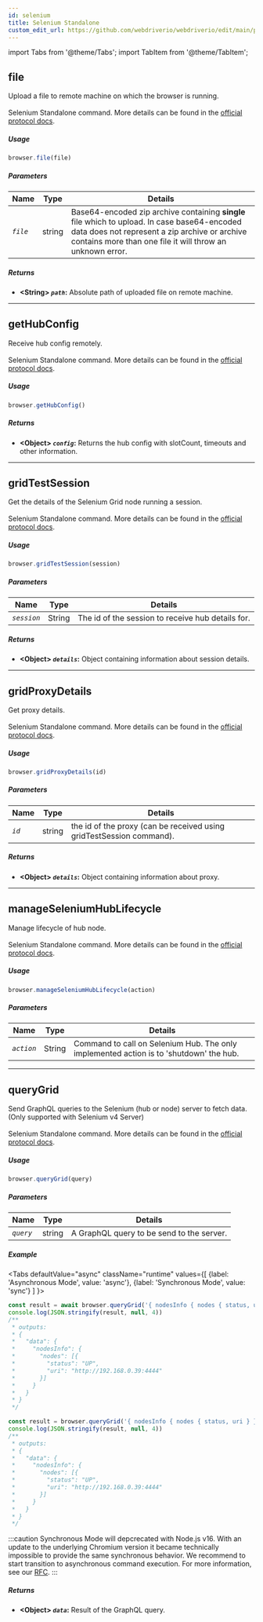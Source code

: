 ```yaml
---
id: selenium
title: Selenium Standalone
custom_edit_url: https://github.com/webdriverio/webdriverio/edit/main/packages/wdio-protocols/protocols/selenium.json
---
```


import Tabs from '@theme/Tabs';
import TabItem from '@theme/TabItem';

## file


Upload a file to remote machine on which the browser is running.<br /><br />Selenium Standalone command. More details can be found in the [official protocol docs](https://www.seleniumhq.org/).

##### Usage

```js
browser.file(file)
```


##### Parameters

| Name | Type | Details |
| ---- | ---- | ------- |
| <code><var>file</var></code> | string | Base64-encoded zip archive containing __single__ file which to upload. In case base64-encoded data does not represent a zip archive or archive contains more than one file it will throw an unknown error. |






##### Returns

- **&lt;String&gt; <code><var>path</var></code>:** Absolute path of uploaded file on remote machine.






---

## getHubConfig


Receive hub config remotely.<br /><br />Selenium Standalone command. More details can be found in the [official protocol docs](https://github.com/nicegraham/selenium-grid2-api#gridapihub).

##### Usage

```js
browser.getHubConfig()
```






##### Returns

- **&lt;Object&gt; <code><var>config</var></code>:** Returns the hub config with slotCount, timeouts and other information.






---

## gridTestSession


Get the details of the Selenium Grid node running a session.<br /><br />Selenium Standalone command. More details can be found in the [official protocol docs](https://github.com/nicegraham/selenium-grid2-api#gridapitestsession).

##### Usage

```js
browser.gridTestSession(session)
```


##### Parameters

| Name | Type | Details |
| ---- | ---- | ------- |
| <code><var>session</var></code> | String | The id of the session to receive hub details for. |






##### Returns

- **&lt;Object&gt; <code><var>details</var></code>:** Object containing information about session details.






---

## gridProxyDetails


Get proxy details.<br /><br />Selenium Standalone command. More details can be found in the [official protocol docs](https://github.com/nicegraham/selenium-grid2-api#gridapiproxy).

##### Usage

```js
browser.gridProxyDetails(id)
```


##### Parameters

| Name | Type | Details |
| ---- | ---- | ------- |
| <code><var>id</var></code> | string | the id of the proxy (can be received using gridTestSession command). |






##### Returns

- **&lt;Object&gt; <code><var>details</var></code>:** Object containing information about proxy.






---

## manageSeleniumHubLifecycle


Manage lifecycle of hub node.<br /><br />Selenium Standalone command. More details can be found in the [official protocol docs](https://github.com/nicegraham/selenium-grid2-api#lifecycle-manager).

##### Usage

```js
browser.manageSeleniumHubLifecycle(action)
```


##### Parameters

| Name | Type | Details |
| ---- | ---- | ------- |
| <code><var>action</var></code> | String | Command to call on Selenium Hub. The only implemented action is to &#39;shutdown&#39; the hub. |











---

## queryGrid


Send GraphQL queries to the Selenium (hub or node) server to fetch data. (Only supported with Selenium v4 Server)<br /><br />Selenium Standalone command. More details can be found in the [official protocol docs](https://www.selenium.dev/documentation/grid/advanced_features/graphql_support/).

##### Usage

```js
browser.queryGrid(query)
```


##### Parameters

| Name | Type | Details |
| ---- | ---- | ------- |
| <code><var>query</var></code> | string | A GraphQL query to be send to the server. |




##### Example
<Tabs
  defaultValue="async"
  className="runtime"
  values={[
    {label: 'Asynchronous Mode', value: 'async'},
    {label: 'Synchronous Mode', value: 'sync'}
  ]
}>
<TabItem value="async">

```js
const result = await browser.queryGrid('{ nodesInfo { nodes { status, uri } } }');
console.log(JSON.stringify(result, null, 4))
/**
 * outputs:
 * {
 *   "data": {
 *     "nodesInfo": {
 *       "nodes": [{
 *         "status": "UP",
 *         "uri": "http://192.168.0.39:4444"
 *       }]
 *     }
 *   }
 * }
 */
```

</TabItem>
<TabItem value="sync">

```js
const result = browser.queryGrid('{ nodesInfo { nodes { status, uri } } }');
console.log(JSON.stringify(result, null, 4))
/**
 * outputs:
 * {
 *   "data": {
 *     "nodesInfo": {
 *       "nodes": [{
 *         "status": "UP",
 *         "uri": "http://192.168.0.39:4444"
 *       }]
 *     }
 *   }
 * }
 */
```


:::caution
    Synchronous Mode will depcrecated with Node.js v16. With an update to the
    underlying Chromium version it became technically impossible to provide the
    same synchronous behavior. We recommend to start transition to asynchronous
    command execution. For more information, see our <a href="https://github.com/webdriverio/webdriverio/discussions/6702">RFC</a>.
:::
</TabItem>
</Tabs>




##### Returns

- **&lt;Object&gt; <code><var>data</var></code>:** Result of the GraphQL query.





